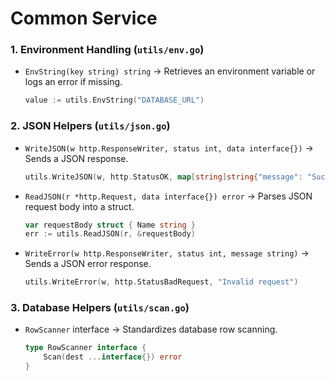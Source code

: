 # Common Service

### **1. Environment Handling (`utils/env.go`)**


- `EnvString(key string) string` → Retrieves an environment variable or logs an error if missing.

  
  ```go
  value := utils.EnvString("DATABASE_URL")
  ```

### **2. JSON Helpers (`utils/json.go`)**

- `WriteJSON(w http.ResponseWriter, status int, data interface{})` → Sends a JSON response.

  
  ```go
  utils.WriteJSON(w, http.StatusOK, map[string]string{"message": "Success"})
  ```
- `ReadJSON(r *http.Request, data interface{}) error` → Parses JSON request body into a struct.

  
  ```go
  var requestBody struct { Name string }
  err := utils.ReadJSON(r, &requestBody)
  ```
- `WriteError(w http.ResponseWriter, status int, message string)` → Sends a JSON error response.

  
  ```go
  utils.WriteError(w, http.StatusBadRequest, "Invalid request")
  ```

### **3. Database Helpers (`utils/scan.go`)**


- `RowScanner` interface → Standardizes database row scanning.

  
  ```go
  type RowScanner interface {
      Scan(dest ...interface{}) error
  }
  ```


